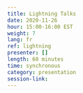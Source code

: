 ```yaml
---
title: Lightning Talks
date: 2020-11-26
hour: 15:00-16:00 EST
weight: 7
lang: fr
ref: lightning
presenter: []
length: 60 minutes
time: synchronous
category: presentation
session-link:
---
```

